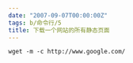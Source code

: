 ```yaml
---
date: "2007-09-07T00:00:00Z"
tags: b/命令行/5
title: 下载一个网站的所有静态页面
---
```


    wget -m -c http://www.google.com/
